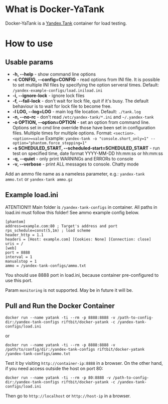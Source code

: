 # What is Docker-YaTank
Docker-YaTank is a [Yandex.Tank](https://tech.yandex.ru/tank/) container for load testing.
# How to use

## Usable params
- **-h, --help** - show command line options 
- **-c CONFIG, --config=CONFIG** - read options from INI file. It is possible to set multiple INI files by specifying the option serveral times. Default: ``/yandex-example-configs/load.iniload.ini`` 
- **-i, --ignore-lock** - ignore lock files 
- **-f, --fail-lock** - don't wait for lock file, quit if it's busy. The default behaviour is to wait for lock file to become free. 
- **-l LOG, --log=LOG** - main log file location. Default: ``./tank.log``
- **-n, --no-rc** - don't read ``/etc/yandex-tank/*.ini`` and ``~/.yandex-tank``
- **-o OPTION, --option=OPTION** - set an option from command line. Options set in cmd line override those have been set in configuration files. Multiple times for multiple options. Format: ``<section>.<option>=value`` Example: ``yandex-tank -o "console.short_only=1" --option="phantom.force_stepping=1"``
- **-s SCHEDULED_START, --scheduled-start=SCHEDULED_START** - run test on specified time, date format YYYY-MM-DD hh:mm:ss or hh:mm:ss
- **-q, --quiet** - only print WARNINGs and ERRORs to console 
- **-v, --verbose** - print ALL messages to console. Chatty mode

Add an ammo file name as a nameless parameter, e.g.:
``yandex-tank ammo.txt`` or ``yandex-tank ammo.gz``

## Example load.ini
ATENTION!!! Main folder is ``/yandex-tank-configs`` in container. All paths in load.ini must follow this folder! See ammo example config below.

```
[phantom]
address=example.com:80 ; Target's address and port
rps_schedule=const(5,1m) ; load scheme
header_http = 1.1
headers = [Host: example.com] [Cookies: None] [Connection: close]
uris = /
[web]
port = 8888
interval = 1
manualstop = 1
ammo = /yandex-tank-configs/ammo.txt
```
You should use 8888 port in load.ini, because container pre-configured to use this port.

Param ``monitoring`` is not supported. May be in future it will be.

## Pull and Run the Docker Container


```
docker run --name yatank -ti --rm -p 8888:8888 -v /path-to-config-dir:/yandex-tank-configs riftbit/docker-yatank -c /yandex-tank-configs/load.ini
```

or

```
docker run --name yatank -ti --rm -p 8888:8888 -v /path/to/config/dir:/yandex-tank-configs riftbit/docker-yatank /yandex-tank-configs/ammo.txt
```

Test it by visiting `http://container-ip:8888` in a browser. On the other hand, if you need access outside the host on port 80:

```
docker run --name yatank -ti --rm -p 80:8888 -v /path-to-config-dir:/yandex-tank-configs riftbit/docker-yatank -c /yandex-tank-configs/load.ini
```

Then go to `http://localhost` or `http://host-ip` in a browser.


